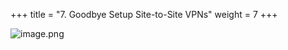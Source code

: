 +++
title = "7. Goodbye Setup Site-to-Site VPNs"
weight = 7
+++


![image.png](/images/008-viii-clean-it-up/39-741694-image.png)



